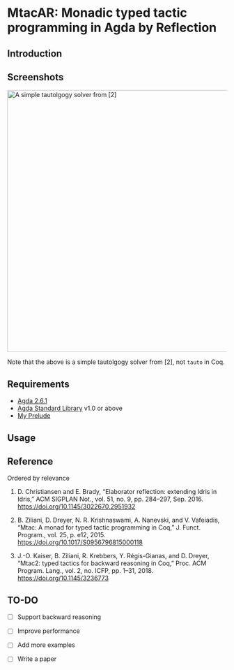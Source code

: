 # MtacAR: Monadic typed tactic programming in Agda by Reflection

Introduction
------------

Screenshots
-----------

<img width="600" alt="A simple tautolgogy solver from [2]"
src="https://user-images.githubusercontent.com/4060046/59199092-07432000-8b8d-11e9-8c4a-6cb6eaad8644.png">

Note that the above is a simple tautolgogy solver from [2], not `tauto` in Coq.

Requirements
------------

- [Agda 2.6.1](https://github.com/agda/agda)
- [Agda Standard Library](https://github.com/agda/agda-stdlib) v1.0 or above
- [My Prelude](https://github.com/L-TChen/agda-lightweight-prelude)

Usage
-----


Reference
---------
Ordered by relevance

1. D. Christiansen and E. Brady, “Elaborator reflection: extending Idris in Idris,” ACM SIGPLAN Not., vol. 51, no. 9, pp. 284–297, Sep. 2016. https://doi.org/10.1145/3022670.2951932

2. B. Ziliani, D. Dreyer, N. R. Krishnaswami, A. Nanevski, and V. Vafeiadis, “Mtac: A monad for typed tactic programming in Coq,” J. Funct. Program., vol. 25, p. e12, 2015. https://doi.org/10.1017/S0956796815000118

3. J.-O. Kaiser, B. Ziliani, R. Krebbers, Y. Régis-Gianas, and D. Dreyer, “Mtac2: typed tactics for backward reasoning in Coq,” Proc. ACM Program. Lang., vol. 2, no. ICFP, pp. 1–31,  2018. https://doi.org/10.1145/3236773


TO-DO
-----
- [ ] Support backward reasoning
- [ ] Improve performance
- [ ] Add more examples
- [ ] Write a paper

